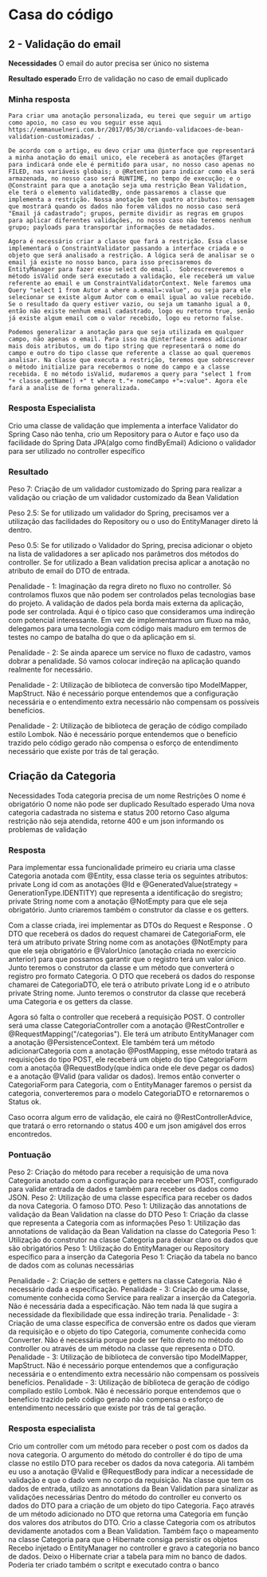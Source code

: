# Casa do código

## 2 - Validação do email
**Necessidades**
O email do autor precisa ser único no sistema

**Resultado esperado**
Erro de validação no caso de email duplicado

### Minha resposta
    Para criar uma anotação personalizada, eu terei que seguir um artigo como apoio, no caso eu vou seguir esse aqui https://emmanuelneri.com.br/2017/05/30/criando-validacoes-de-bean-validation-customizadas/ .
    
    De acordo com o artigo, eu devo criar uma @interface que representará a minha anotação do email unico, ele receberá as anotações @Target para indicará onde ele é permitido para usar, no nosso caso apenas no FILED, nas variáveis globais; o @Retention para indicar como ela será armazenada, no nosso caso será RUNTIME, no tempo de execução; e o @Constraint para que a anotação seja uma restrição Bean Validation, ele terá o elemento validatedBy, onde passaremos a classe que implementa a restrição. Nossa anotação tem quatro atributos: mensagem que mostrará quando os dados não forem válidos no nosso caso será "Email já cadastrado"; grupos, permite dividir as regras em grupos para aplicar diferentes validações, no nosso caso não teremos nenhum grupo; payloads para transportar informações de metadados.
    
    Agora é necessário criar a classe que fará a restrição. Essa classe implementará o ConstraintValidator passando a interface criada e o objeto que será analisado a restrição. A lógica será de analisar se o email já existe no nosso banco, para isso precisaremos do EntityManager para fazer esse select do email.  Sobrescreveremos o método isValid onde será executado a validação, ele receberá um value referente ao email e um ConstraintValidatorContext. Nele faremos uma Query "select 1 from Autor a where a.email=:value", ou seja para ele selecionar se existe algum Autor com o email igual ao value recebido. Se o resultado da query estiver vazio, ou seja um tamanho igual a 0, então não existe nenhum email cadastrado, logo eu retorno true, senão já existe algum email com o valor recebido, logo eu retorno false.
    
    Podemos generalizar a anotação para que seja utilizada em qualquer campo, não apenas o email. Para isso na @interface iremos adicionar mais dois atributos, um do tipo string que representará o nome do campo e outro do tipo classe que referente a classe ao qual queremos analisar. Na classe que executa a restrição, teremos que sobrescrever o método initialize para recebermos o nome do campo e a classe recebida. E no método isValid, mudaremos a query para "select 1 from "+ classe.getName() +" t where t."+ nomeCampo +"=:value". Agora ele fará a analise de forma generalizada.

### Resposta Especialista
Crio uma classe de validação que implementa a interface Validator do Spring
Caso não tenha, crio um Repository para o Autor e faço uso da facilidade do Spring Data JPA(algo como findByEmail)
Adiciono o validador para ser utilizado no controller específico

### Resultado

Peso 7: Criação de um validador customizado do Spring para realizar a validação ou criação de um validador customizado da Bean Validation

Peso 2.5: Se for utilizado um validador do Spring, precisamos ver a utilização das facilidades do Repository ou o uso do EntityManager direto lá dentro.

Peso 0.5: Se for utilizado o Validador do Spring, precisa adicionar o objeto na lista de validadores a ser aplicado nos parâmetros dos métodos do controller. Se for utilizado a Bean validation precisa aplicar a anotação no atributo de email do DTO de entrada.

Penalidade - 1: Imaginação da regra direto no fluxo no controller. Só controlamos fluxos que não podem ser controlados pelas tecnologias base do projeto. A validação de dados pela borda mais externa da aplicação, pode ser controlada. Aqui é o típico caso que consideramos uma indireção com potencial interessante. Em vez de implementarmos um fluxo na mão, delegamos para uma tecnologia com código mais maduro em termos de testes no campo de batalha do que o da aplicação em si.

Penalidade - 2: Se ainda aparece um service no fluxo de cadastro, vamos dobrar a penalidade. Só vamos colocar indireção na aplicação quando realmente for necessário.

Penalidade - 2: Utilização de biblioteca de conversão tipo ModelMapper, MapStruct. Não é necessário porque entendemos que a configuração necessária e o entendimento extra necessário não compensam os possíveis benefícios.

Penalidade - 2: Utilização de biblioteca de geração de código compilado estilo Lombok. Não é necessário porque entendemos que o benefício trazido pelo código gerado não compensa o esforço de entendimento necessário que existe por trás de tal geração.


## Criação da Categoria

Necessidades
Toda categoria precisa de um nome
Restrições
O nome é obrigatório
O nome não pode ser duplicado
Resultado esperado
Uma nova categoria cadastrada no sistema e status 200 retorno
Caso alguma restrição não seja atendida, retorne 400 e um json informando os problemas de validação
### Resposta

Para implementar essa funcionalidade primeiro eu criaria uma classe Categoria anotada com @Entity, essa classe teria os seguintes atributos: private Long id com as anotações @Id e @GeneratedValue(strategy = GenerationType.IDENTITY) que representa a identificação do sregistro; private String nome com a anotação @NotEmpty para que ele seja obrigatório. Junto criaremos também o construtor da classe e os getters.

Com a classe criada, irei implementar as DTOs do Request e Response . O DTO que receberá os dados do request chamarei de CategoriaForm, ele terá um atributo private String nome com as anotações @NotEmpty para que ele seja obrigatório e @ValorUnico (anotação criada no exercício anterior) para que possamos garantir que o registro terá um valor único. Junto teremos o construtor da classe e um método que converterá o registro pro formato Categoria. O DTO que receberá os dados do response chamarei de CategoriaDTO, ele terá o atributo private Long id e o atributo private String nome. Junto teremos o construtor da classe que receberá uma Categoria e os getters da classe.

Agora só falta o controller que receberá a requisição POST. O controller será uma classe CategoriaController com a anotação @RestController e @RequestMapping("/categorias"). Ele terá um atributo EntityManager com a anotação @PersistenceContext. Ele também terá um método adicionarCategoria com a anotação @PostMapping, esse método tratará as requisições do tipo POST, ele receberá um objeto do tipo CategoriaForm com a anotaçõa @RequestBody(que indica onde ele deve pegar os dados) e a anotação @Valid (para validar os dados). Iremos então converter o CategoriaForm para Categoria, com o EntityManager faremos o persist da categoria, converteremos para o modelo CategoriaDTO e retornaremos o Status ok.

Caso ocorra algum erro de validação, ele cairá no @RestControllerAdvice, que tratará o erro retornando o status 400 e um json amigável dos erros encontredos.

### Pontuação
Peso 2: Criação do método para receber a requisição de uma nova Categoria anotado com a configuração para receber um POST, configurado para validar entrada de dados e também para receber os dados como JSON.
Peso 2: Utilização de uma classe específica para receber os dados da nova Categoria. O famoso DTO.
Peso 1: Utilização das annotations de validação da Bean Validation na classe do DTO
Peso 1: Criação da classe que representa a Categoria com as informações
Peso 1: Utilização das annotations de validação da Bean Validation na classe do Categoria
Peso 1: Utilização do construtor na classe Categoria para deixar claro os dados que são obrigatórios
Peso 1: Utilização do EntityManager ou Repository específico para a inserção da Categoria
Peso 1: Criação da tabela no banco de dados com as colunas necessárias

Penalidade - 2: Criação de setters e getters na classe Categoria. Não é necessário dada a especificação.
Penalidade - 3: Criação de uma classe, comumente conhecida como Service para realizar a inserção da Categoria. Não é necessária dada a especificação. Não tem nada lá que sugira a necessidade da flexibilidade que essa indireção traria.
Penalidade - 3: Criação de uma classe específica de conversão entre os dados que vieram da requisição e o objeto do tipo Categoria, comumente conhecida como Converter. Não é necessária porque pode ser feito direto no método do controller ou através de um método na classe que representa o DTO.
Penalidade - 3: Utilização de biblioteca de conversão tipo ModelMapper, MapStruct. Não é necessário porque entendemos que a configuração necessária e o entendimento extra necessário não compensam os possíveis benefícios.
Penalidade - 3: Utilização de biblioteca de geração de código compilado estilo Lombok. Não é necessário porque entendemos que o benefício trazido pelo código gerado não compensa o esforço de entendimento necessário que existe por trás de tal geração.

### Resposta especialista
Crio um controller com um método para receber o post com os dados da nova categoria.
O argumento do método do controller é do tipo de uma classe no estilo DTO para receber os dados da nova categoria. Ali também eu uso a anotação @Valid e @RequestBody para indicar a necessidade de validação e que o dado vem no corpo da requisição.
Na classe que tem os dados de entrada, utilizo as annotations da Bean Validation para sinalizar as validações necessárias
Dentro do método do controller eu converto os dados do DTO para a criação de um objeto do tipo Categoria. Faço através de um método adicionado no DTO que retorna uma Categoria em função dos valores dos atributos do DTO.
Crio a classe Categoria com os atributos devidamente anotados com a Bean Validation.
Também faço o mapeamento na classe Categoria para que o Hibernate consiga persistir os objetos
Recebo injetado o EntityManager no controller e gravo a categoria no banco de dados.
Deixo o Hibernate criar a tabela para mim no banco de dados. Poderia ter criado também o scritpt e executado contra o banco
